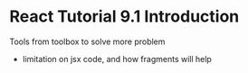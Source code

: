 # React Tutorial 9.1 Introduction

Tools from toolbox to solve more problem
- limitation on jsx code, and how fragments will help